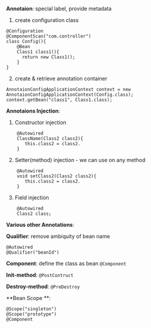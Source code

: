 **Annotaion**: special label, provide metadata
1. create configuration class
```
@Configuration
@ComponentScan("com.controller")
class Config(){
    @Bean
    Class1 class1(){
      return new Class1();
    }
}
```
2. create & retrieve annotation container
```
AnnotaionConfigApplicationContext context = new AnnotaionConfigApplicationContext(Config.class);
context.getBean("class1", Class1.class);
```

**Annotaions Injection**:
1. Constructor injection
```
    @Autowired
    ClassName(Class2 class2){
       this.class2 = class2. 
    }
```
2. Setter(method) injection -  we can use on any method
```
    @Autowired
    void setClass2(Class2 class2){
       this.class2 = class2. 
    }
```
3. Field injection
```
    @Autowired
    Class2 class;
```

**Various other Annotations**:

**Qualifier**: remove ambiquity of bean name
```
@Autowired
@Qualifier("beanId")
```
**Component**: define the class as bean ```@Component```

**Init-method**: ```@PostContruct```

**Destroy-method**: ```@PreDestroy```

**Bean Scope **: 
```
@Scope("singleton")
@Scope("prototype")
@Component
